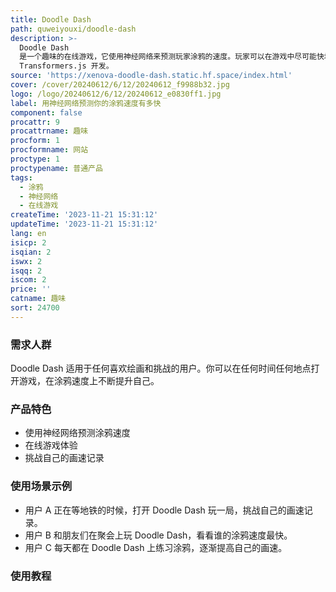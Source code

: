 ```yaml
---
title: Doodle Dash
path: quweiyouxi/doodle-dash
description: >-
  Doodle Dash
  是一个趣味的在线游戏，它使用神经网络来预测玩家涂鸦的速度。玩家可以在游戏中尽可能快地画出指定的涂鸦，神经网络会根据你的画速给出预测结果。这个游戏基于
  Transformers.js 开发。
source: 'https://xenova-doodle-dash.static.hf.space/index.html'
cover: /cover/20240612/6/12/20240612_f9988b32.jpg
logo: /logo/20240612/6/12/20240612_e0830ff1.jpg
label: 用神经网络预测你的涂鸦速度有多快
component: false
procattr: 9
procattrname: 趣味
procform: 1
procformname: 网站
proctype: 1
proctypename: 普通产品
tags:
  - 涂鸦
  - 神经网络
  - 在线游戏
createTime: '2023-11-21 15:31:12'
updateTime: '2023-11-21 15:31:12'
lang: en
isicp: 2
isqian: 2
iswx: 2
isqq: 2
iscom: 2
price: ''
catname: 趣味
sort: 24700
---
```




### 需求人群
Doodle Dash 适用于任何喜欢绘画和挑战的用户。你可以在任何时间任何地点打开游戏，在涂鸦速度上不断提升自己。

### 产品特色
- 使用神经网络预测涂鸦速度
- 在线游戏体验
- 挑战自己的画速记录

### 使用场景示例
- 用户 A 正在等地铁的时候，打开 Doodle Dash 玩一局，挑战自己的画速记录。
- 用户 B 和朋友们在聚会上玩 Doodle Dash，看看谁的涂鸦速度最快。
- 用户 C 每天都在 Doodle Dash 上练习涂鸦，逐渐提高自己的画速。

### 使用教程


  
